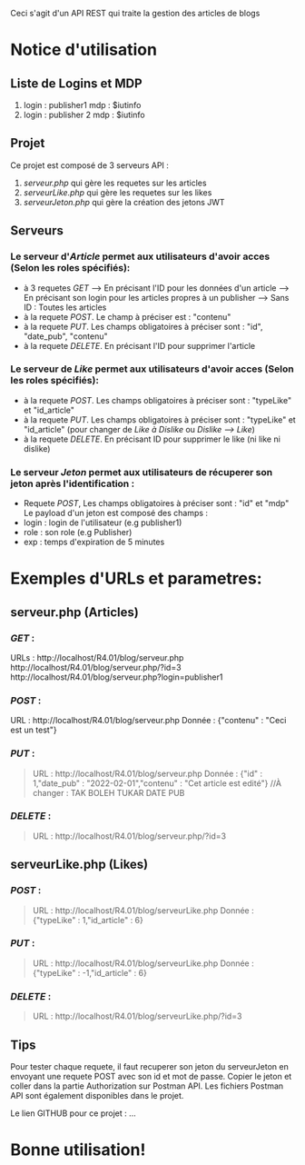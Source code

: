 Ceci s'agit d'un API REST qui traite la gestion des articles de blogs

# Notice d'utilisation

## Liste de Logins et MDP
1.  login : publisher1
    mdp : $iutinfo
2.  login : publisher 2
    mdp : $iutinfo

## Projet
Ce projet est composé de 3 serveurs API :
1. *serveur.php* qui gère les requetes sur les articles
2. *serveurLike.php* qui gère les requetes sur les likes
3. *serveurJeton.php* qui gère la création des jetons JWT

## Serveurs
### Le serveur d'*Article* permet aux utilisateurs d'avoir acces (Selon les roles spécifiés):
- à 3 requetes *GET*
    --> En précisant l'ID pour les données d'un article
    --> En précisant son login pour les articles propres à un publisher
    --> Sans ID : Toutes les articles
- à la requete *POST*. Le champ à préciser est : "contenu"
- à la requete *PUT*. Les champs obligatoires à préciser sont : "id", "date_pub", "contenu"
- à la requete *DELETE*. En précisant l'ID pour supprimer l'article

### Le serveur de *Like* permet aux utilisateurs d'avoir acces (Selon les roles spécifiés):
- à la requete *POST*. Les champs obligatoires à préciser sont : "typeLike" et "id_article"
- à la requete *PUT*. Les champs obligatoires à préciser sont : "typeLike" et "id_article" (pour changer de *Like à Dislike* ou *Dislike --> Like*)
- à la requete *DELETE*. En précisant ID pour supprimer le like (ni like ni dislike)

### Le serveur *Jeton* permet aux utilisateurs de récuperer son jeton après l'identification :
- Requete *POST*, Les champs obligatoires à préciser sont : "id" et "mdp"
Le payload d'un jeton est composé des champs :
- login : login de l'utilisateur (e.g publisher1) 
- role : son role (e.g Publisher)
- exp : temps d'expiration de 5 minutes

# Exemples d'URLs et parametres:

## serveur.php (Articles)

### *GET* :
URLs : 
http://localhost/R4.01/blog/serveur.php
http://localhost/R4.01/blog/serveur.php/?id=3
http://localhost/R4.01/blog/serveur.php?login=publisher1

### *POST* :
URL : http://localhost/R4.01/blog/serveur.php
Donnée : {"contenu" : "Ceci est un test"}

### *PUT* :
> URL : http://localhost/R4.01/blog/serveur.php
> Donnée : {"id" : 1,"date_pub" : "2022-02-01","contenu" : "Cet article est edité"}
//À changer : TAK BOLEH TUKAR DATE PUB

### *DELETE* :
> URL : http://localhost/R4.01/blog/serveur.php/?id=3


## serveurLike.php (Likes)

### *POST* :
> URL : http://localhost/R4.01/blog/serveurLike.php
> Donnée : {"typeLike" : 1,"id_article" : 6}

### *PUT* :
> URL : http://localhost/R4.01/blog/serveurLike.php
> Donnée : {"typeLike" : -1,"id_article" : 6}

### *DELETE* :
> URL : http://localhost/R4.01/blog/serveurLike.php/?id=3

## Tips
Pour tester chaque requete, il faut recuperer son jeton du serveurJeton en envoyant une requete POST avec son id et mot de passe. Copier le jeton et coller dans la partie Authorization sur Postman API. Les fichiers Postman API sont également disponibles dans le projet.

Le lien GITHUB pour ce projet : ...

# Bonne utilisation!